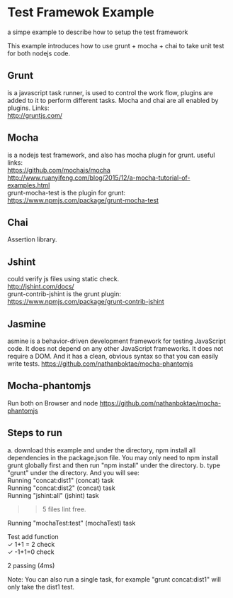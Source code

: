 # Test Framewok Example
a simpe example to describe how to setup the test framework

This example introduces how to use grunt + mocha + chai to take unit test for both nodejs code.

## Grunt ##
is a javascript task runner, is used to control the work flow, plugins are added to it to perform different tasks. Mocha and chai are all enabled by plugins.
Links:</br>
http://gruntjs.com/

## Mocha ##
is a nodejs test framework, and also has mocha plugin for grunt.
useful links:</br>
https://github.com/mochajs/mocha</br>
http://www.ruanyifeng.com/blog/2015/12/a-mocha-tutorial-of-examples.html</br>
grunt-mocha-test is the plugin for grunt:</br>
https://www.npmjs.com/package/grunt-mocha-test</br>

## Chai ##
Assertion library.

## Jshint ##
could verify js files using static check.</br>
http://jshint.com/docs/</br>
grunt-contrib-jshint is the grunt plugin:</br>
https://www.npmjs.com/package/grunt-contrib-jshint</br>

## Jasmine ##
asmine is a behavior-driven development framework for testing JavaScript code. It does not depend on any other JavaScript frameworks. It does not require a DOM. And it has a clean, obvious syntax so that you can easily write tests.
https://github.com/nathanboktae/mocha-phantomjs

## Mocha-phantomjs ##
Run both on Browser and node
https://github.com/nathanboktae/mocha-phantomjs

## Steps to run ##
a. download this example and under the directory, npm install all dependencies in the package.json file.
You may only need to npm install grunt globally first and then run "npm install" under the directory.
b. type "grunt" under the directory. And you will see:</br>
  Running "concat:dist1" (concat) task</br>
  Running "concat:dist2" (concat) task</br>
  Running "jshint:all" (jshint) task</br>
  >> 5 files lint free.</br>

  Running "mochaTest:test" (mochaTest) task</br>

  Test add function</br>
    ✓ 1+1 = 2 check</br>
    ✓ -1+1=0 check</br>

  2 passing (4ms)</br>

  Note: You can also run a single task, for example "grunt concat:dist1" will only take the dist1 test.
  
